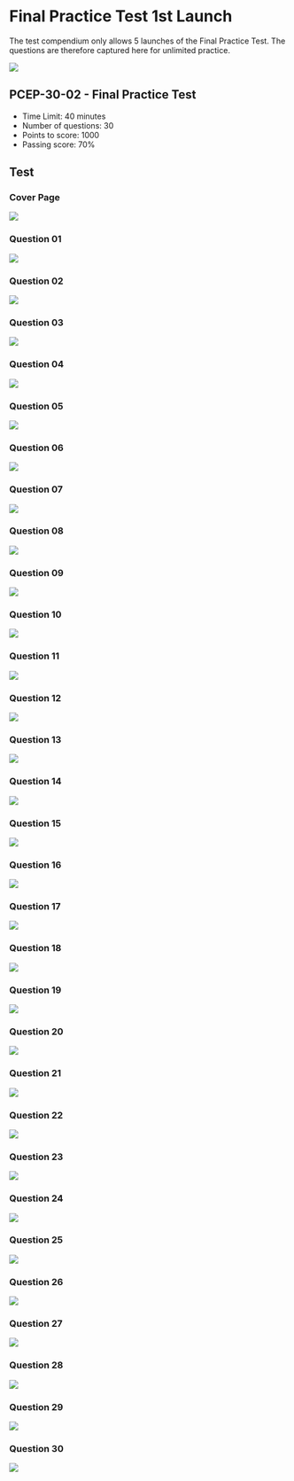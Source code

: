 # Final Practice Test 1st Launch

The test compendium only allows 5 launches of the Final Practice Test. The questions are therefore captured here for unlimited practice.&#x20;

![](<../../.gitbook/assets/Final Practice Test 1st Launch.png>)

## PCEP-30-02 - Final Practice Test

* Time Limit: 40 minutes&#x20;
* Number of questions: 30
* Points to score: 1000
* Passing score: 70%

## Test

### Cover Page

![](<../../.gitbook/assets/Final Practice Test 1st Launch 00.png>)

### Question 01

![](<../../.gitbook/assets/Final Practice Test 1st Launch 01.png>)

### Question 02

![](<../../.gitbook/assets/Final Practice Test 1st Launch 02.png>)

### Question 03

![](<../../.gitbook/assets/Final Practice Test 1st Launch 03.png>)

### Question 04

![](<../../.gitbook/assets/Final Practice Test 1st Launch 04.png>)

### Question 05

![](<../../.gitbook/assets/Final Practice Test 1st Launch 05.png>)

### Question 06

![](<../../.gitbook/assets/Final Practice Test 1st Launch 06.png>)

### Question 07

![](<../../.gitbook/assets/Final Practice Test 1st Launch 07.png>)

### Question 08

![](<../../.gitbook/assets/Final Practice Test 1st Launch 08.png>)

### Question 09

![](<../../.gitbook/assets/Final Practice Test 1st Launch 09.png>)

### Question 10

![](<../../.gitbook/assets/Final Practice Test 1st Launch 10.png>)

### Question 11

![](<../../.gitbook/assets/Final Practice Test 1st Launch 11.png>)

### Question 12

![](<../../.gitbook/assets/Final Practice Test 1st Launch 12.png>)

### Question 13

![](<../../.gitbook/assets/Final Practice Test 1st Launch 13.png>)

### Question 14

![](<../../.gitbook/assets/Final Practice Test 1st Launch 14.png>)

### Question 15

![](<../../.gitbook/assets/Final Practice Test 1st Launch 15.png>)

### Question 16

![](<../../.gitbook/assets/Final Practice Test 1st Launch 16.png>)

### Question 17

![](<../../.gitbook/assets/Final Practice Test 1st Launch 17.png>)

### Question 18

![](<../../.gitbook/assets/Final Practice Test 1st Launch 18.png>)

### Question 19

![](<../../.gitbook/assets/Final Practice Test 1st Launch 19.png>)

### Question 20

![](<../../.gitbook/assets/Final Practice Test 1st Launch 20.png>)

### Question 21

![](<../../.gitbook/assets/Final Practice Test 1st Launch 21.png>)

### Question 22

![](<../../.gitbook/assets/Final Practice Test 1st Launch 22.png>)

### Question 23

![](<../../.gitbook/assets/Final Practice Test 1st Launch 23.png>)

### Question 24

![](<../../.gitbook/assets/Final Practice Test 1st Launch 24.png>)

### Question 25

![](<../../.gitbook/assets/Final Practice Test 1st Launch 25.png>)

### Question 26

![](<../../.gitbook/assets/Final Practice Test 1st Launch 26.png>)

### Question 27

![](<../../.gitbook/assets/Final Practice Test 1st Launch 27.png>)

### Question 28

![](<../../.gitbook/assets/Final Practice Test 1st Launch 28.png>)

### Question 29

![](<../../.gitbook/assets/Final Practice Test 1st Launch 29.png>)

### Question 30

![](<../../.gitbook/assets/Final Practice Test 1st Launch 30.png>)

